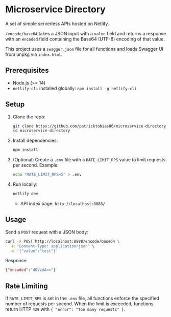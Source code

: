 # Microservice Directory

A set of simple serverless APIs hosted on Netlify.

`/encode/base64` takes a JSON input with a `value` field and returns a response with an `encoded` field containing the Base64 (UTF-8) encoding of that value.

This project uses a `swagger.json` file for all functions and loads Swagger UI from unpkg via `index.html`.

## Prerequisites

- Node.js (>= 14)
- `netlify-cli` installed globally: `npm install -g netlify-cli`

## Setup

1. Clone the repo:
   ```bash
   git clone https://github.com/patricktobias86/microservice-directory.git
   cd microservice-directory
   ```

2. Install dependencies:
   ```bash
   npm install
   ```

3. (Optional) Create a `.env` file with a `RATE_LIMIT_RPS` value to limit
   requests per second. Example:
   ```bash
   echo "RATE_LIMIT_RPS=5" > .env
   ```

4. Run locally:
   ```bash
   netlify dev
   ```
   - API index page: `http://localhost:8888/`

## Usage

Send a `POST` request with a JSON body:
```bash
curl -X POST http://localhost:8888/encode/base64 \
  -H "Content-Type: application/json" \
  -d '{"value":"test"}'
```

Response:
```json
{"encoded":"dGVzdA=="}
```

## Rate Limiting

If `RATE_LIMIT_RPS` is set in the `.env` file, all functions enforce the
specified number of requests per second. When the limit is exceeded, functions
return HTTP `429` with `{ "error": "Too many requests" }`.
